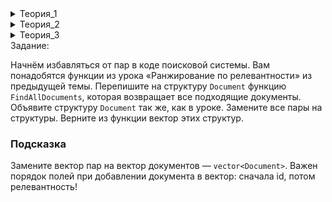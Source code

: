 <details>  
<summary>Теория_1</summary>  
<h1>Введение</h1>

<p>Вы уже увидели, как создавать и менять контейнеры — строку, вектор, множество, словарь, пару. В этой теме вы разработаете свой тип данных «поисковая система» с соответствующим функционалом.</p>

<p>Типы без дополнительной логики называют структурами, а типы с методами — классами. Приятная особенность C++ в том, что все его встроенные типы кроме стандартных <code>int</code>, <code>char</code>, <code>double</code>, <code>bool</code> — это классы, реализованные на C++. Если научитесь писать собственные типы, лучше разберётесь в стандартных.</p>

<p>Как и функции, структуры и классы делают код более понятным. Его проще тестировать и переиспользовать. Разница в том, что функция — законченное действие с ясным входом и выходом, а класс и структура — это объекты. У объекта может быть дополнительная логика в виде методов.</p>

<p>Данная тема — первый шаг в изучении объектно-ориентированного программирования. Она затронет одно из главных понятий ООП — инкапсуляцию.</p>
</details>  
  
 <details>  
<summary>Теория_2</summary>  


<h1>Недостатки пар</h1>

<p>В прошлой теме вы научили свою поисковую систему показывать самые релевантные результаты. Для этого вы использовали пару целых чисел <code>{document_id, relevance}</code>. Функция <code>FindDocuments</code> стала выглядеть так:</p>

<pre><code class="language-cpp">// For each document returns its id and relevance
vector&lt;pair&lt;int, int&gt;&gt; FindTopDocuments(
		const map&lt;string, vector&lt;int&gt;&gt;&amp; word_to_documents,
		const set&lt;string&gt;&amp; stop_words,
		const string&amp; query);
</code></pre>

<p>Но у контейнера <code>pair</code> есть недостатки.</p>

<ol>
<li>Непонятность. Без текстового комментария неясно, что хранится в <code>pair&lt;int, int&gt;</code>. А текстовые комментарии ненадёжны. Если второй <code>int</code> станет обозначать возраст, а не релевантность, разработчик может забыть обновить комментарий. Тогда об изменениях никто не узнает. Этот недостаток виден в коде выше.</li>
<li>Непрозрачность. В некоторых сценариях она доходит до криптографичности, как в этом коде обработки результата функции:</li>
</ol>

<pre><code class="language-cpp">for (const pair&lt;int, int&gt;&amp; document : FindTopDocuments(word_to_documents,
                                                       stop_words,
                                                       query)) {
		if (document.second &gt; THRESHOLD) {
				cout &lt;&lt; document.first &lt;&lt; endl;
		}
}
</code></pre>

<p>Нужны дополнительные комментарии, чтобы понять, что за <code>first</code> и <code>second</code> и в чём смысл сравнения <code>second</code> с неким порогом. Проще было бы воспринимать такое тело цикла:</p>

<pre><code class="language-cpp">if (document.relevance &gt; THRESHOLD) {
		cout &lt;&lt; document.id &lt;&lt; endl;
}
</code></pre>

<p>Сразу ясно: в цикле выводятся id всех документов с достаточно высокой релевантностью.</p>

<ol>
<li>Трудоёмкость. Если захотите вместо <code>int</code> поставить тип релевантности <code>double</code>, <code>pair&lt;int, int&gt;</code> придётся везде заменить на <code>pair&lt;int, double&gt;</code>. Особенно неприятно, когда пара <code>int</code> хранит в программе что-нибудь ещё. Например, рост и возраст человека.</li>
</ol>

<p>Пары — полезный контейнер со своей областью применения. Но для данного этапа разработки поисковой системы больше подойдёт другой тип данных.</p>

</details>  

 <details>  
<summary>Теория_3</summary>  
<h1>Структура</h1>

<p>Итак, вместо <code>pair</code> нужен другой тип данных для хранения информации о документе: id и релевантности. Сценарий применения объектов этого типа уже есть:</p>

<pre><code class="language-cpp">if (document.relevance &gt; THRESHOLD) {
		cout &lt;&lt; document.id &lt;&lt; endl;
}
</code></pre>

<p>По сути требуется объединить два целых числа в один тип и дать им названия: <code>id</code> и <code>relevance</code>. Для такой задачи подходит структура — тип данных, в котором можно объединить переменные разных типов. В С++ структура обозначается ключевым словом <code>struct</code>. Новый тип данных объявляется вне функции <code>main</code>:</p>

<pre><code class="language-cpp">#include &lt;iostream&gt;

using namespace std;

struct Document {
    int id;
    int relevance;
};

int main() {
		Document document = {51894, 8};
    cout &lt;&lt; document.id &lt;&lt; &quot; &quot;s &lt;&lt; document.relevance &lt;&lt; endl;
}
</code></pre>

<p>Вывод программы:</p>

<pre><code>51894 8
</code></pre>

<p>Чтобы объявить структуру, нужны:</p>

<ol>
<li>Ключевое слово <code>struct</code>. Как и слова вроде <code>using</code>, <code>namespace</code> или <code>int</code>, его нельзя использовать в качестве названия переменной или функции.</li>
<li>Название нового типа. Обычно его пишут с большой буквы, а при наличии нескольких слов в нём — <code>ВотТак</code>. Но в ряде кодовых баз могут быть другие правила. Регистр имеет значение: в нашей программе <code>Document</code> — тип, а <code>document</code> — переменная этого типа. Удобно и понятно.</li>
<li>Типы и названия полей в фигурных скобках — в том же формате, что объявление переменных <code>int id;</code> и <code>int relevance;</code>.</li>
<li>Точка с запятой после фигурных скобок. Про неё часто забывают, потому что после таких же фигурных скобок, обозначающих тело функции или цикла, точка с запятой не ставится. Забывать не стоит.</li>
</ol>

<pre><code class="language-cpp">struct Document {
    int id;
    int relevance;
}
// ошибка в этой строке: «error: expected ';' after struct definition»

int main() {

}
</code></pre>

<p>Содержимое описывают в фигурных скобках:</p>

<pre><code class="language-cpp">Document document = {51894, 8};
</code></pre>

<p>Так <code>Document</code> стал полноправным типом! Его можно сделать константным — <code>const Document</code>. Можно передать в функцию, вернуть из функции. Можно даже создать вектор документов:</p>

<pre><code class="language-cpp">vector&lt;Document&gt; documents = {{51894, 8}, {51895, 1}, {51896, 9}};
</code></pre>

<p>Фигурные скобки позволяют создать структуру «на лету»:</p>

<pre><code class="language-cpp">int id;
int relevance;
cin &gt;&gt; id &gt;&gt; relevance;
documents.push_back({id, relevance});
</code></pre>

<p>К полям обращаются только по их названию. Если ошибиться в названии поля, компилятор сообщит об этом:</p>

<pre><code class="language-cpp">struct Document {
    int id;
    int relevance;
};

int main() {
    Document document = {51894, 8};
    document.size = 8;
		// error: 'struct Document' has no member named 'size'
}
</code></pre>

</details>  

</details>  
<summary>Задание:</summary>  

<p>Начнём избавляться от пар в коде поисковой системы. Вам понадобятся функции из урока «‎Ранжирование по релевантности» из предыдущей темы. Перепишите на структуру <code>Document</code> функцию <code>FindAllDocuments</code>, которая возвращает все подходящие документы. Объявите структуру <code>Document</code> так же, как в уроке. Замените все пары на структуры. Верните из функции вектор этих структур.</p>

<h3>Подсказка</h3>

<p>Замените вектор пар на вектор документов — <code>vector&lt;Document&gt;</code>. Важен порядок полей при добавлении документа в вектор: сначала id, потом релевантность!</p>
</body>
</details>

